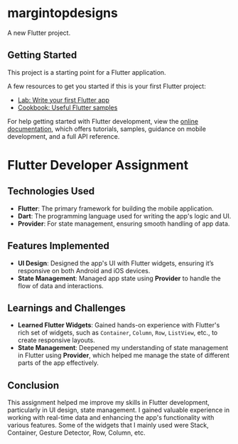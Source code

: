 # margintopdesigns

A new Flutter project.

## Getting Started

This project is a starting point for a Flutter application.

A few resources to get you started if this is your first Flutter project:

- [Lab: Write your first Flutter app](https://docs.flutter.dev/get-started/codelab)
- [Cookbook: Useful Flutter samples](https://docs.flutter.dev/cookbook)

For help getting started with Flutter development, view the
[online documentation](https://docs.flutter.dev/), which offers tutorials,
samples, guidance on mobile development, and a full API reference.


# Flutter Developer Assignment

## Technologies Used
- **Flutter**: The primary framework for building the mobile application.
- **Dart**: The programming language used for writing the app's logic and UI.
- **Provider**: For state management, ensuring smooth handling of app data.

## Features Implemented
- **UI Design**: Designed the app's UI with Flutter widgets, ensuring it’s responsive on both Android and iOS devices.
- **State Management**: Managed app state using **Provider** to handle the flow of data and interactions.
  
## Learnings and Challenges
- **Learned Flutter Widgets**: Gained hands-on experience with Flutter's rich set of widgets, such as `Container`, `Column`, `Row`, `ListView`, etc., to create responsive layouts.
- **State Management**: Deepened my understanding of state management in Flutter using **Provider**, which helped me manage the state of different parts of the app effectively.
  
## Conclusion
This assignment helped me improve my skills in Flutter development, particularly in UI design, state management. I gained valuable experience in working with real-time data and enhancing the app's functionality with various features. Some of the widgets that I mainly used were Stack, Container, Gesture Detector, Row, Column, etc.

